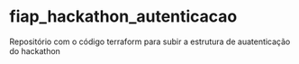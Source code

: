 # fiap_hackathon_autenticacao
Repositório com o código terraform para subir a estrutura de auatenticação do hackathon
